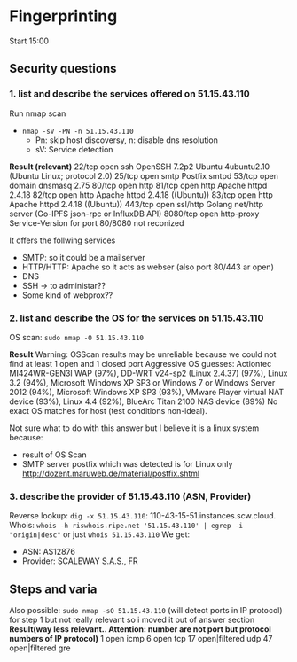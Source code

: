 # Fingerprinting

Start 15:00


## Security questions
### 1. list and describe the services offered on 51.15.43.110
Run nmap scan
- `nmap -sV -PN -n 51.15.43.110`
   - Pn: skip host discoversy, n: disable dns resolution
   - sV: Service detection

**Result (relevant)**
22/tcp   open  ssh        OpenSSH 7.2p2 Ubuntu 4ubuntu2.10 (Ubuntu Linux; protocol 2.0)
25/tcp   open  smtp       Postfix smtpd
53/tcp   open  domain     dnsmasq 2.75
80/tcp   open  http
81/tcp   open  http       Apache httpd 2.4.18
82/tcp   open  http       Apache httpd 2.4.18 ((Ubuntu))
83/tcp   open  http       Apache httpd 2.4.18 ((Ubuntu))
443/tcp  open  ssl/http   Golang net/http server (Go-IPFS json-rpc or InfluxDB API)
8080/tcp open  http-proxy
Service-Version for port 80/8080 not reconized

It offers the follwing services
- SMTP: so it could be a mailserver
- HTTP/HTTP: Apache so it acts as webser (also port 80/443 ar open)
- DNS
- SSH -> to administar??
- Some kind of webprox??



### 2. list and describe the OS for the services on 51.15.43.110
OS scan: `sudo nmap -O 51.15.43.110`

**Result**
Warning: OSScan results may be unreliable because we could not find at least 1 open and 1 closed port
Aggressive OS guesses: Actiontec MI424WR-GEN3I WAP (97%), DD-WRT v24-sp2 (Linux 2.4.37) (97%), Linux 3.2 (94%), Microsoft Windows XP SP3 or Windows 7 or Windows Server 2012 (94%), Microsoft Windows XP SP3 (93%), VMware Player virtual NAT device (93%), Linux 4.4 (92%), BlueArc Titan 2100 NAS device (89%)
No exact OS matches for host (test conditions non-ideal).

Not sure what to do with this answer but I believe it is a linux system because: 
- result of OS Scan
- SMTP server postfix which was detected is for Linux only http://dozent.maruweb.de/material/postfix.shtml

### 3. describe the provider of 51.15.43.110 (ASN, Provider)
Reverse lookup: `dig -x 51.15.43.110`: 110-43-15-51.instances.scw.cloud.
Whois: `whois -h riswhois.ripe.net '51.15.43.110' | egrep -i "origin|desc"` or just `whois 51.15.43.110`
We get: 
- ASN: AS12876
- Provider: SCALEWAY S.A.S., FR


## Steps and varia

Also possible: `sudo nmap -sO 51.15.43.110` (will detect ports in IP protocol) for step 1 but not really relevant so i moved it out of answer section
**Result(way less relevant.. Attention: number are not port but protocol numbers of IP protocol)**
1        open          icmp
6        open          tcp
17       open|filtered udp
47       open|filtered gre
